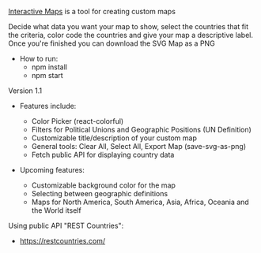 [Interactive Maps](https://github.com/luisconceicaodev/Interactive-Maps) is a tool for creating custom maps

Decide what data you want your map to show, select the countries that fit the criteria, color code the countries and give your map a descriptive label. Once you're finished you can download the SVG Map as a PNG

- How to run:
  - npm install
  - npm start

Version 1.1

- Features include:

  - Color Picker (react-colorful)
  - Filters for Political Unions and Geographic Positions (UN Definition)
  - Customizable title/description of your custom map
  - General tools: Clear All, Select All, Export Map (save-svg-as-png)
  - Fetch public API for displaying country data

- Upcoming features:
  - Customizable background color for the map
  - Selecting between geographic definitions
  - Maps for North America, South America, Asia, Africa, Oceania and the World itself

Using public API "REST Countries":

- https://restcountries.com/
